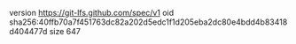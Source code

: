 version https://git-lfs.github.com/spec/v1
oid sha256:40ffb70a7f451763dc82a202d5edc1f1d205eba2dc80e4bdd4b83418d404477d
size 647
